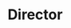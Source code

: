 ---
Destinations: recdFwjsXCx6hfuE7
title: Director
contactImage: OrderedDict([('id', 'attpQzm8znA90ujuo'), ('width', 1776), ('height', 1776), ('url', 'https://dl.airtable.com/.attachments/6a0b715bda1f855609193a0197a8a495/98e92411/ThePolicyLab-logo-round.png'), ('filename', 'The Policy Lab-logo-round.png'), ('size', 89041), ('type', 'image/png'), ('thumbnails', OrderedDict([('small', OrderedDict([('url', 'https://dl.airtable.com/.attachmentThumbnails/69736f99e03c51cf6225bf42643177dd/e14e4e21'), ('width', 36), ('height', 36)])), ('large', OrderedDict([('url', 'https://dl.airtable.com/.attachmentThumbnails/53b6cbb8fad0d861385957b5a2494e7a/1c03da5d'), ('width', 512), ('height', 512)])), ('full', OrderedDict([('url', 'https://dl.airtable.com/.attachmentThumbnails/34d6647e8538f5a90b5d37243c39b8e0/d8ae1b12'), ('width', 3000), ('height', 3000)]))]))])
Project Page Content: How much does the Community Immersion Program  increase understanding and trust between the police and residents?
name: Dr. David Yokum
employer: The Policy Lab at Brown University
Last Modified: 2022-05-27T14:15:29.000Z
---